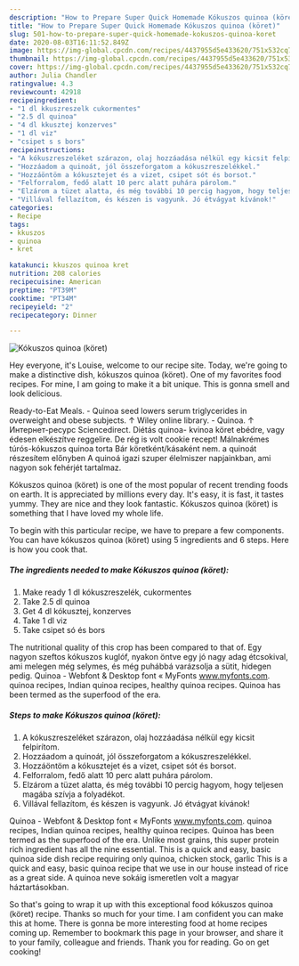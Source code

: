 ```yaml
---
description: "How to Prepare Super Quick Homemade Kókuszos quinoa (köret)"
title: "How to Prepare Super Quick Homemade Kókuszos quinoa (köret)"
slug: 501-how-to-prepare-super-quick-homemade-kokuszos-quinoa-koret
date: 2020-08-03T16:11:52.849Z
image: https://img-global.cpcdn.com/recipes/4437955d5e433620/751x532cq70/kokuszos-quinoa-koret-recept-foto.jpg
thumbnail: https://img-global.cpcdn.com/recipes/4437955d5e433620/751x532cq70/kokuszos-quinoa-koret-recept-foto.jpg
cover: https://img-global.cpcdn.com/recipes/4437955d5e433620/751x532cq70/kokuszos-quinoa-koret-recept-foto.jpg
author: Julia Chandler
ratingvalue: 4.3
reviewcount: 42918
recipeingredient:
- "1 dl kkuszreszelk cukormentes"
- "2.5 dl quinoa"
- "4 dl kkusztej konzerves"
- "1 dl viz"
- "csipet s s bors"
recipeinstructions:
- "A kókuszreszeléket szárazon, olaj hozzáadása nélkül egy kicsit felpirítom."
- "Hozzáadom a quinoát, jól összeforgatom a kókuszreszelékkel."
- "Hozzáöntöm a kókusztejet és a vizet, csipet sót és borsot."
- "Felforralom, fedő alatt 10 perc alatt puhára párolom."
- "Elzárom a tüzet alatta, és még további 10 percig hagyom, hogy teljesen magába szívja a folyadékot."
- "Villával fellazítom, és készen is vagyunk. Jó étvágyat kívánok!"
categories:
- Recipe
tags:
- kkuszos
- quinoa
- kret

katakunci: kkuszos quinoa kret 
nutrition: 208 calories
recipecuisine: American
preptime: "PT39M"
cooktime: "PT34M"
recipeyield: "2"
recipecategory: Dinner

---
```



![Kókuszos quinoa (köret)](https://img-global.cpcdn.com/recipes/4437955d5e433620/751x532cq70/kokuszos-quinoa-koret-recept-foto.jpg)

Hey everyone, it's Louise, welcome to our recipe site. Today, we're going to make a distinctive dish, kókuszos quinoa (köret). One of my favorites food recipes. For mine, I am going to make it a bit unique. This is gonna smell and look delicious.

Ready-to-Eat Meals. - Quinoa seed lowers serum triglycerides in overweight and obese subjects. ↑ Wiley online library. - Quinoa. ↑ Интернет-ресурс Sciencedirect. Diétás quinoa- kvinoa köret ebédre, vagy édesen elkészítve reggelire. De rég is volt cookie recept! Málnakrémes túrós-kókuszos quinoa torta Bár köretként/kásaként nem. a quinoát részesítem előnyben A quinoá igazi szuper élelmiszer napjainkban, ami nagyon sok fehérjét tartalmaz.

Kókuszos quinoa (köret) is one of the most popular of recent trending foods on earth. It is appreciated by millions every day. It's easy, it is fast, it tastes yummy. They are nice and they look fantastic. Kókuszos quinoa (köret) is something that I have loved my whole life.


To begin with this particular recipe, we have to prepare a few components. You can have kókuszos quinoa (köret) using 5 ingredients and 6 steps. Here is how you cook that.

<!--inarticleads1-->

##### The ingredients needed to make Kókuszos quinoa (köret):

1. Make ready 1 dl kókuszreszelék, cukormentes
1. Take 2.5 dl quinoa
1. Get 4 dl kókusztej, konzerves
1. Take 1 dl viz
1. Take csipet só és bors


The nutritional quality of this crop has been compared to that of. Egy nagyon szeftos kókuszos kuglóf, nyakon öntve egy jó nagy adag étcsokival, ami melegen még selymes, és még puhábbá varázsolja a sütit, hidegen pedig. Quinoa - Webfont &amp; Desktop font « MyFonts www.myfonts.com. quinoa recipes, Indian quinoa recipes, healthy quinoa recipes. Quinoa has been termed as the superfood of the era. 

<!--inarticleads2-->

##### Steps to make Kókuszos quinoa (köret):

1. A kókuszreszeléket szárazon, olaj hozzáadása nélkül egy kicsit felpirítom.
1. Hozzáadom a quinoát, jól összeforgatom a kókuszreszelékkel.
1. Hozzáöntöm a kókusztejet és a vizet, csipet sót és borsot.
1. Felforralom, fedő alatt 10 perc alatt puhára párolom.
1. Elzárom a tüzet alatta, és még további 10 percig hagyom, hogy teljesen magába szívja a folyadékot.
1. Villával fellazítom, és készen is vagyunk. Jó étvágyat kívánok!


Quinoa - Webfont &amp; Desktop font « MyFonts www.myfonts.com. quinoa recipes, Indian quinoa recipes, healthy quinoa recipes. Quinoa has been termed as the superfood of the era. Unlike most grains, this super protein rich ingredient has all the nine essential. This is a quick and easy, basic quinoa side dish recipe requiring only quinoa, chicken stock, garlic This is a quick and easy, basic quinoa recipe that we use in our house instead of rice as a great side. A quinoa neve sokáig ismeretlen volt a magyar háztartásokban. 

So that's going to wrap it up with this exceptional food kókuszos quinoa (köret) recipe. Thanks so much for your time. I am confident you can make this at home. There is gonna be more interesting food at home recipes coming up. Remember to bookmark this page in your browser, and share it to your family, colleague and friends. Thank you for reading. Go on get cooking!
